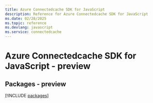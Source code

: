 ```yaml
---
title: Azure Connectedcache SDK for JavaScript
description: Reference for Azure Connectedcache SDK for JavaScript
ms.date: 02/28/2025
ms.topic: reference
ms.devlang: javascript
ms.service: connectedcache
---
```

# Azure Connectedcache SDK for JavaScript - preview
## Packages - preview
[!INCLUDE [packages](connectedcache-index.md)]